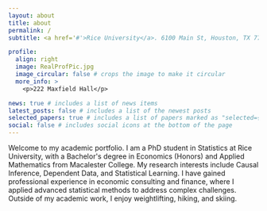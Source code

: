 ```yaml
---
layout: about
title: about
permalink: /
subtitle: <a href='#'>Rice University</a>. 6100 Main St, Houston, TX 77005. nd56@rice.edu

profile:
  align: right
  image: RealProfPic.jpg
  image_circular: false # crops the image to make it circular
  more_info: >
    <p>222 Maxfield Hall</p>

news: true # includes a list of news items
latest_posts: false # includes a list of the newest posts
selected_papers: true # includes a list of papers marked as "selected={true}"
social: false # includes social icons at the bottom of the page
---
```


Welcome to my academic portfolio. I am a PhD student in Statistics at Rice University, with a Bachelor's degree in Economics (Honors) and Applied Mathematics from Macalester College. My research interests include Causal Inference, Dependent Data, and Statistical Learning. I have gained professional experience in economic consulting and finance, where I applied advanced statistical methods to address complex challenges. Outside of my academic work, I enjoy weightlifting, hiking, and skiing.